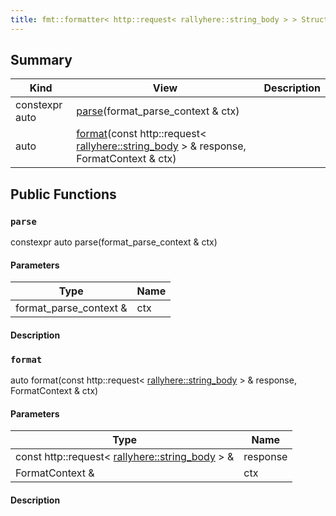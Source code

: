 ```yaml
---
title: fmt::formatter< http::request< rallyhere::string_body > > Struct
---
```



## Summary
| Kind | View | Description |
|------|------|-------------|
|constexpr auto|[parse](/game-host-adapter/structfmt_1_1formatter_3_01http_1_1request_3_01rallyhere_1_1string__body_01_4_01_4/#structfmt_1_1formatter_3_01http_1_1request_3_01rallyhere_1_1string__body_01_4_01_4_1a078f77d96865e0d16e2790a81a8c9fb8)(format_parse_context & ctx)||
|auto|[format](/game-host-adapter/structfmt_1_1formatter_3_01http_1_1request_3_01rallyhere_1_1string__body_01_4_01_4/#structfmt_1_1formatter_3_01http_1_1request_3_01rallyhere_1_1string__body_01_4_01_4_1a64d28a93618a408212e6e4334d4e6960)(const http::request< [rallyhere::string_body](/game-host-adapter/namespacerallyhere/#namespacerallyhere_1a6a86fdf96ef7e4a9876d443a6bba29ec) > & response, FormatContext & ctx)||
## Public Functions



### `parse` <a id="structfmt_1_1formatter_3_01http_1_1request_3_01rallyhere_1_1string__body_01_4_01_4_1a078f77d96865e0d16e2790a81a8c9fb8"></a>

constexpr auto parse(format_parse_context & ctx)

#### Parameters

| Type | Name |
|------|------|
|format_parse_context &|ctx|

#### Description






### `format` <a id="structfmt_1_1formatter_3_01http_1_1request_3_01rallyhere_1_1string__body_01_4_01_4_1a64d28a93618a408212e6e4334d4e6960"></a>

auto format(const http::request< [rallyhere::string_body](/game-host-adapter/namespacerallyhere/#namespacerallyhere_1a6a86fdf96ef7e4a9876d443a6bba29ec) > & response, FormatContext & ctx)

#### Parameters

| Type | Name |
|------|------|
|const http::request< [rallyhere::string_body](/game-host-adapter/namespacerallyhere/#namespacerallyhere_1a6a86fdf96ef7e4a9876d443a6bba29ec) > &|response|
|FormatContext &|ctx|

#### Description







